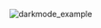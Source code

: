 ![darkmode_example](https://github.com/js51/Dark-theme-example-website/assets/27327007/c694d0e6-53ac-49b9-aca7-18e3ee89ef77)
